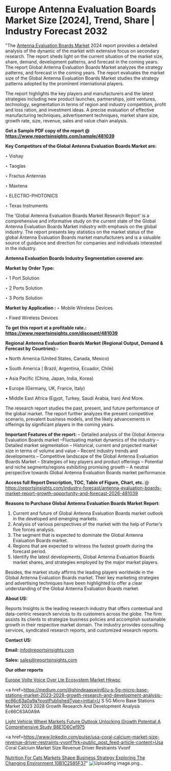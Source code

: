 # Europe Antenna Evaluation Boards Market Size [2024], Trend, Share | Industry Forecast 2032

"The <a href=https://www.reportsinsights.com/sample/481039>Antenna Evaluation Boards Market</a> 2024 report provides a detailed analysis of the dynamic of the market with extensive focus on secondary research. The report sheds light on the current situation of the market size, share, demand, development patterns, and forecast in the coming years. The report Global Antenna Evaluation Boards Market analyzes the strategy patterns, and forecast in the coming years. The report evaluates the market size of the Global Antenna Evaluation Boards Market studies the strategy patterns adopted by the prominent international players.

The report highlights the key players and manufacturers and the latest strategies including new product launches, partnerships, joint ventures, technology, segmentation in terms of region and industry competition, profit and loss ration, and investment ideas. A precise evaluation of effective manufacturing techniques, advertisement techniques, market share size, growth rate, size, revenue, sales and value chain analysis.

<strong>Get a Sample PDF copy of the report @ <a href=https://www.reportsinsights.com/sample/481039 style=color:#0000ff;>https://www.reportsinsights.com/sample/481039</a></strong>

<strong>Key Competitors of the Global Antenna Evaluation Boards Market are:</strong>

‣ Vishay

‣ Taoglas

‣ Fractus Antennas

‣ Maxtena

‣ ELECTRO-PHOTONICS

‣ Texas Instruments

The ‘Global Antenna Evaluation Boards Market Research Report’ is a comprehensive and informative study on the current state of the Global Antenna Evaluation Boards Market industry with emphasis on the global industry. The report presents key statistics on the market status of the global Antenna Evaluation Boards market manufacturers and is a valuable source of guidance and direction for companies and individuals interested in the industry.

<strong>Antenna Evaluation Boards Industry Segmentation covered are:</strong>

<strong>Market by Order Type: </strong>

‣ 1 Port Solution

‣ 2 Ports Solution

‣ 3 Ports Solution

<strong>Market by Application :</strong>
 ‣ Mobile Wireless Devices

‣ Fixed Wireless Devices

<strong>To get this report at a profitable rate.: <a href=https://www.reportsinsights.com/discount/481039 style=color:#0000ff;>https://www.reportsinsights.com/discount/481039</a></strong>

<strong>Regional Antenna Evaluation Boards Market (Regional Output, Demand &amp; Forecast by Countries):-</strong>

• North America (United States, Canada, Mexico)

• South America ( Brazil, Argentina, Ecuador, Chile)

• Asia Pacific (China, Japan, India, Korea)

• Europe (Germany, UK, France, Italy)

• Middle East Africa (Egypt, Turkey, Saudi Arabia, Iran) And More.

The research report studies the past, present, and future performance of the global market. The report further analyzes the present competitive scenario, prevalent business models, and the likely advancements in offerings by significant players in the coming years.

<strong>Important Features of the report:</strong>
– Detailed analysis of the Global Antenna Evaluation Boards market
–Fluctuating market dynamics of the industry
–Detailed market segmentation
– Historical, current and projected market size in terms of volume and value
– Recent industry trends and developments
– Competitive landscape of the Global Antenna Evaluation Boards Market
– Strategies of key players and product offerings
– Potential and niche segments/regions exhibiting promising growth
– A neutral perspective towards Global Antenna Evaluation Boards market performance

<strong>Access full Report Description, TOC, Table of Figure, Chart, etc. </strong>@   <a href=https://reportsinsights.com/industry-forecast/antenna-evaluation-boards-market-report-growth-opportunity-and-forecast-2026-481039 style=color:#0000ff;>https://reportsinsights.com/industry-forecast/antenna-evaluation-boards-market-report-growth-opportunity-and-forecast-2026-481039</a>

<strong>Reasons to Purchase Global Antenna Evaluation Boards Market Report:</strong>
1. Current and future of Global Antenna Evaluation Boards market outlook in the developed and emerging markets.
2. Analysis of various perspectives of the market with the help of Porter’s five forces analysis.
3. The segment that is expected to dominate the Global Antenna Evaluation Boards market.
4. Regions that are expected to witness the fastest growth during the forecast period.
5. Identify the latest developments, Global Antenna Evaluation Boards market shares, and strategies employed by the major market players.

Besides, the market study affirms the leading players worldwide in the Global Antenna Evaluation Boards market. Their key marketing strategies and advertising techniques have been highlighted to offer a clear understanding of the Global Antenna Evaluation Boards market.

<strong><strong>About US</strong>:</strong>

Reports Insights is the leading research industry that offers contextual and data-centric research services to its customers across the globe. The firm assists its clients to strategize business policies and accomplish sustainable growth in their respective market domain. The industry provides consulting services, syndicated research reports, and customized research reports.

<strong>Contact US:</strong>

<p class=><b>Email:</b> <a href=mailto:info@reportsinsights.com>info@reportsinsights.com</a></p>
<p class=><b>Sales:</b> <a href=mailto:sales@reportsinsights.com>sales@reportsinsights.com</a></p>

<strong>Our other reports</strong>

<a href=https://www.linkedin.com/pulse/europe-volte-voice-over-lte-ecosystem-market-hkwpc/>Europe Volte Voice Over Lte Ecosystem Market Hkwpc</a>

<a href=https://medium.com/@shindeaaswini6/u-s-5g-micro-base-stations-market-2023-2028-growth-research-and-development-analysis-ec66c63a0a9a?postPublishedType=initial>U S 5G Micro Base Stations Market 2023 2028 Growth Research And Development Analysis Ec66C63A0A9A</a>

<a href=https://medium.com/@anuragakarte041/light-vehicle-wheel-markets-future-outlook-unlocking-growth-potential-a-comprehensive-study-b8e1d6cef975>Light Vehicle Wheel Markets Future Outlook Unlocking Growth Potential A Comprehensive Study B8E1D6Cef975</a>

<a href=https://www.linkedin.com/pulse/usa-coral-calcium-market-size-revenue-driver-restraints-vvonf?trk=public_post_feed-article-content>Usa Coral Calcium Market Size Revenue Driver Restraints Vvonf</a>

<a href=https://medium.com/@yadavahaan91/nutrition-for-cats-markets-shape-business-strategy-exploring-the-changing-environment-10b1c2585f37>Nutrition For Cats Markets Shape Business Strategy Exploring The Changing Environment 10B1C2585F37</a>"
![Uploading image.png…]()

